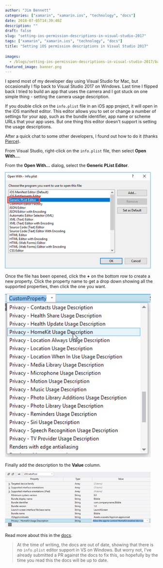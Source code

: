 ```yaml
---
author: "Jim Bennett"
categories: ["xamarin", "xamarin.ios", "technology", "docs"]
date: 2018-07-05T14:39:40Z
description: ""
draft: false
slug: "setting-ios-permission-descriptions-in-visual-studio-2017"
tags: ["xamarin", "xamarin.ios", "technology", "docs"]
title: "Setting iOS permission descriptions in Visual Studio 2017"

images:
  - /blogs/setting-ios-permission-descriptions-in-visual-studio-2017/banner.png
featured_image: banner.png
---
```



I spend most of my developer day using Visual Studio for Mac, but occasionally I flip back to Visual Studio 2017 on Windows. Last time I flipped back I tried to build an app that uses the camera and I got stuck on one simple thing - setting the camera usage description.

If you double click on the `info.plist` file in an iOS app project, it will open in the iOS manifest editor. This editor allows you to set or change a number of settings for your app, such as the bundle identifier, app name or scheme URLs that your app uses. But one thing this editor doesn't support is setting the usage descriptions.

After a quick chat to some other developers, I found out how to do it (thanks [Pierce](https://twitter.com/pierceboggan)).

From Visual Studio, right-click on the `info.plist` file, then select __Open With...__.

From the __Open With...__ dialog, select the __Generic PList Editor__.

<div class="image-div" style="max-width:480px;">
    
![Select the Generic PList editor from the open with dialog](InfoEditorSelectionVs.png)
    
</div>

Once the file has been opened, click the __+__ on the bottom row to create a new property. Click the property name to get a drop down showing all the supported properties, then click the one you want.

<div class="image-div" style="max-width:480px;">
    
![Selecting the property key](InfoPListEditorSelectKey.png)
    
</div>

Finally add the description to the __Value__ column.

<div class="image-div" style="max-width:480px;">
    
![Setting the property value](InfoPListSetValue.png)
    
</div>

Read more about this in the [docs](https://docs.microsoft.com/en-us/xamarin/ios/app-fundamentals/security-privacy?tabs=vswin#setting-privacy-keys&WT.mc_id=ios-blog-jabenn).

> At the time of writing, the docs are out of date, showing that there is no `info.plist` editor support in VS on Windows. But worry not, I've already submitted a PR against the docs to fix this, so hopefully by the time you read this the docs will be up to date.

